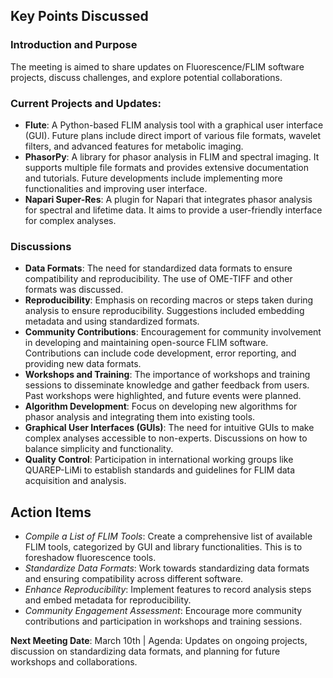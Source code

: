 ## Key Points Discussed
### Introduction and Purpose
The meeting is aimed to share updates on Fluorescence/FLIM software projects, discuss challenges, and explore potential collaborations.
### Current Projects and Updates: 		
- **Flute**: A Python-based FLIM analysis tool with a graphical user interface (GUI). Future plans include direct import of various file formats, wavelet filters, and advanced features for metabolic imaging.
- **PhasorPy**: A library for phasor analysis in FLIM and spectral imaging. It supports multiple file formats and provides extensive documentation and tutorials. Future developments include implementing more functionalities and improving user interface.
- **Napari Super-Res**: A plugin for Napari that integrates phasor analysis for spectral and lifetime data. It aims to provide a user-friendly interface for complex analyses.
### Discussions
- **Data Formats**: The need for standardized data formats to ensure compatibility and reproducibility. The use of OME-TIFF and other formats was discussed.
- **Reproducibility**: Emphasis on recording macros or steps taken during analysis to ensure reproducibility. Suggestions included embedding metadata and using standardized formats.
- **Community Contributions**: Encouragement for community involvement in developing and maintaining open-source FLIM software. Contributions can include code development, error reporting, and providing new data formats.
- **Workshops and Training**: The importance of workshops and training sessions to disseminate knowledge and gather feedback from users. Past workshops were highlighted, and future events were planned.
- **Algorithm Development**: Focus on developing new algorithms for phasor analysis and integrating them into existing tools.
- **Graphical User Interfaces (GUIs)**: The need for intuitive GUIs to make complex analyses accessible to non-experts. Discussions on how to balance simplicity and functionality.
- **Quality Control**: Participation in international working groups like QUAREP-LiMi to establish standards and guidelines for FLIM data acquisition and analysis.
## Action Items
- *Compile a List of FLIM Tools*: Create a comprehensive list of available FLIM tools, categorized by GUI and library functionalities. This is to foreshadow fluorescence tools.
- *Standardize Data Formats*: Work towards standardizing data formats and ensuring compatibility across different software.
- *Enhance Reproducibility*: Implement features to record analysis steps and embed metadata for reproducibility.
- *Community Engagement Assessment*: Encourage more community contributions and participation in workshops and training sessions.

**Next Meeting Date**: March 10th | Agenda: Updates on ongoing projects, discussion on standardizing data formats, and planning for future workshops and collaborations.










